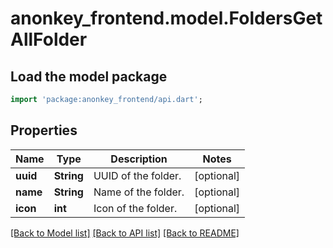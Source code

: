 # anonkey_frontend.model.FoldersGetAllFolder

## Load the model package
```dart
import 'package:anonkey_frontend/api.dart';
```

## Properties
Name | Type | Description | Notes
------------ | ------------- | ------------- | -------------
**uuid** | **String** | UUID of the folder. | [optional] 
**name** | **String** | Name of the folder. | [optional] 
**icon** | **int** | Icon of the folder. | [optional] 

[[Back to Model list]](../README.md#documentation-for-models) [[Back to API list]](../README.md#documentation-for-api-endpoints) [[Back to README]](../README.md)


